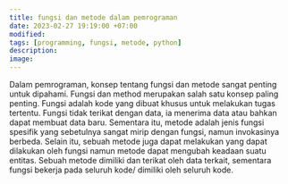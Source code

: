 ```yaml
---
title: fungsi dan metode dalam pemrograman
date: 2023-02-27 19:19:00 +07:00
modified: 
tags: [programming, fungsi, metode, python]
description:
image:
---
```

Dalam pemrograman, konsep tentang fungsi dan metode sangat penting untuk dipahami. Fungsi dan method merupakan salah satu konsep paling penting. Fungsi adalah kode yang dibuat khusus untuk melakukan tugas tertentu. Fungsi tidak terikat dengan data, ia menerima data atau bahkan dapat membuat data baru. Sementara itu, metode adalah jenis fungsi spesifik yang sebetulnya sangat mirip dengan fungsi, namun invokasinya berbeda. Selain itu, sebuah metode juga dapat melakukan yang dapat dilakukan oleh fungsi namun metode dapat mengubah keadaan suatu entitas. Sebuah metode dimiliki dan terikat oleh data terkait, sementara fungsi bekerja pada seluruh kode/ dimiliki oleh seluruh kode. 